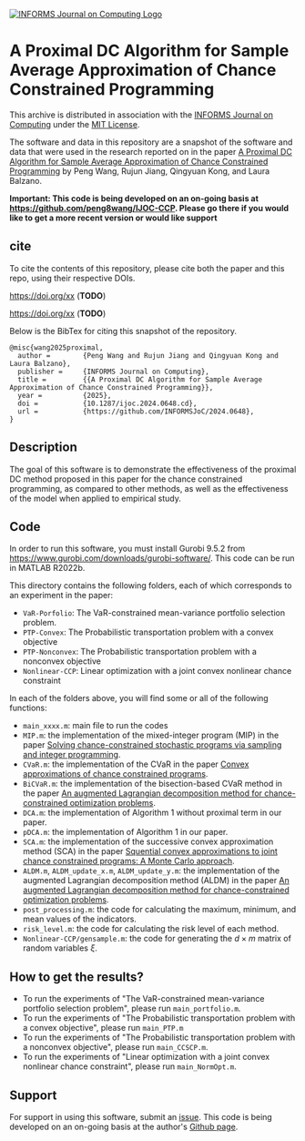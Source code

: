 [![INFORMS Journal on Computing Logo](https://INFORMSJoC.github.io/logos/INFORMS_Journal_on_Computing_Header.jpg)](https://pubsonline.informs.org/journal/ijoc)

# A Proximal DC Algorithm for Sample Average Approximation of Chance Constrained Programming

This archive is distributed in association with the [INFORMS Journal on Computing](https://pubsonline.informs.org/journal/ijoc) under the [MIT License](LICENSE).

The software and data in this repository are a snapshot of the software and data that were used in the research reported on in the paper [A Proximal DC Algorithm for Sample Average Approximation of Chance Constrained Programming](xx) by Peng Wang, Rujun Jiang, Qingyuan Kong, and Laura Balzano.

**Important: This code is being developed on an on-going basis at https://github.com/peng8wang/IJOC-CCP. Please go there if you would like to get a more recent version or would like support**

## cite

To cite the contents of this repository, please cite both the paper and this repo, using their respective DOIs.

https://doi.org/xx (**TODO**)

https://doi.org/xx (**TODO**) 

Below is the BibTex for citing this snapshot of the repository.

```
@misc{wang2025proximal,
  author =        {Peng Wang and Rujun Jiang and Qingyuan Kong and Laura Balzano},
  publisher =     {INFORMS Journal on Computing},
  title =         {{A Proximal DC Algorithm for Sample Average Approximation of Chance Constrained Programming}}, 
  year =          {2025},
  doi =           {10.1287/ijoc.2024.0648.cd},
  url =           {https://github.com/INFORMSJoC/2024.0648},
}
```

## Description
The goal of this software is to demonstrate the effectiveness of the proximal DC method proposed in this paper for the chance constrained programming, as compared to other methods, as well as the effectiveness of the model when applied to empirical study. 

## Code
In order to run this software, you must install Gurobi 9.5.2 from https://www.gurobi.com/downloads/gurobi-software/. This code can be run in MATLAB R2022b.

This directory contains the following folders, each of which corresponds to an experiment in the paper: 
* `VaR-Porfolio`: The VaR-constrained mean-variance portfolio selection problem.
* `PTP-Convex`: The Probabilistic transportation problem with a convex objective
* `PTP-Nonconvex`: The Probabilistic transportation problem with a nonconvex objective
* `Nonlinear-CCP`: Linear optimization with a joint convex nonlinear chance constraint

In each of the folders above, you will find some or all of the following functions:
* `main_xxxx.m`: main file to run the codes
* `MIP.m`: the implementation of the mixed-integer program (MIP) in the paper [Solving chance-constrained stochastic programs via sampling and integer programming](https://pubsonline.informs.org/doi/10.1287/educ.1080.0048).
* `CVaR.m`: the implementation of the CVaR in the paper [Convex approximations of chance constrained programs](https://epubs.siam.org/doi/10.1137/050622328).
* `BiCVaR.m`: the implementation of the bisection-based CVaR method in the paper [An augmented Lagrangian decomposition method for chance-constrained optimization problems](https://pubsonline.informs.org/doi/10.1287/ijoc.2020.1001).
* `DCA.m`: the implementation of Algorithm 1 without proximal term in our paper.
* `pDCA.m`: the implementation of Algorithm 1 in our paper.
* `SCA.m`:  the implementation of the successive convex approximation method (SCA) in the paper [Squential convex approximations to joint chance constrained programs: A Monte Carlo approach](https://pubsonline.informs.org/doi/10.1287/opre.1100.0910).
* `ALDM.m`, `ALDM_update_x.m`, `ALDM_update_y.m`: the implementation of the augmented Lagrangian decomposition method (ALDM) in the paper [An augmented Lagrangian decomposition method for chance-constrained optimization problems](https://pubsonline.informs.org/doi/10.1287/ijoc.2020.1001).
* `post_processing.m`: the code for calculating the maximum, minimum, and mean values of the indicators.
* `risk_level.m`: the code for calculating the risk level of each method.
* `Nonlinear-CCP/gensample.m`: the code for generating the $d \times m$ matrix of random variables $\xi$.

## How to get the results?
* To run the experiments of "The VaR-constrained mean-variance portfolio selection problem", please run `main_portfolio.m`.
* To run the experiments of "The Probabilistic transportation problem with a convex objective", please run `main_PTP.m`
* To run the experiments of "The Probabilistic transportation problem with a nonconvex objective", please run `main_CCSCP.m`.
* To run the experiments of "Linear optimization with a joint convex nonlinear chance constraint", please run `main_NormOpt.m`.

## Support

For support in using this software, submit an [issue](https://github.com/peng8wang/IJOC-CCP/issues/new). This code is being developed on an on-going basis at the author's [Github page](https://github.com/peng8wang/IJOC-CCP).



